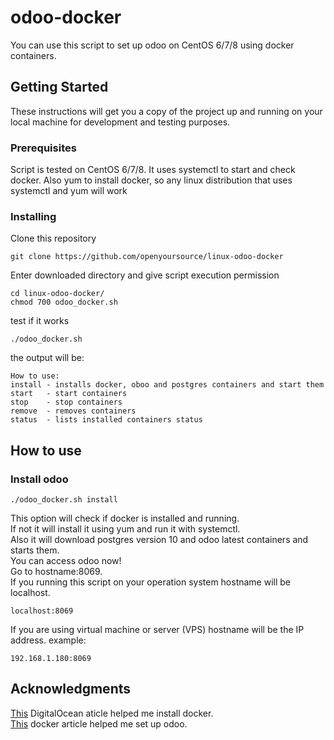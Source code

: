 # odoo-docker
You can use this script to set up odoo on CentOS 6/7/8 using docker containers.

## Getting Started
These instructions will get you a copy of the project up and running on your local machine for development and testing purposes.

### Prerequisites

Script is tested on CentOS 6/7/8.
It uses systemctl to start and check docker.
Also yum to install docker, so any linux distribution that uses systemctl and yum will work

### Installing

Clone this repository

```
git clone https://github.com/openyoursource/linux-odoo-docker
```

Enter downloaded directory and give script execution permission

```
cd linux-odoo-docker/
chmod 700 odoo_docker.sh
```
test if it works

```
./odoo_docker.sh
```
the output will be:
```
How to use:
install	- installs docker, oboo and postgres containers and start them
start	- start containers
stop	- stop containers
remove	- removes containers
status	- lists installed containers status
```

## How to use

### Install odoo
```
./odoo_docker.sh install
```
This option will check if docker is installed and running. <br>
If not it will install it using yum and run it with systemctl. <br>
Also it will download postgres version 10  and odoo latest containers and starts them. <br>
You can access odoo now! <br>
Go to hostname:8069. <br>
If you running this script on your operation system hostname will be localhost.
```
localhost:8069
```
If you are using virtual machine or server (VPS) hostname will be the IP address.
example:
```
192.168.1.180:8069
```
## Acknowledgments
<a href="https://www.digitalocean.com/community/tutorials/how-to-install-and-use-docker-on-centos-7">This</a> DigitalOcean aticle helped me install docker. <br>
<a href="https://docs.docker.com/samples/library/odoo/">This</a> docker article helped me set up odoo.
